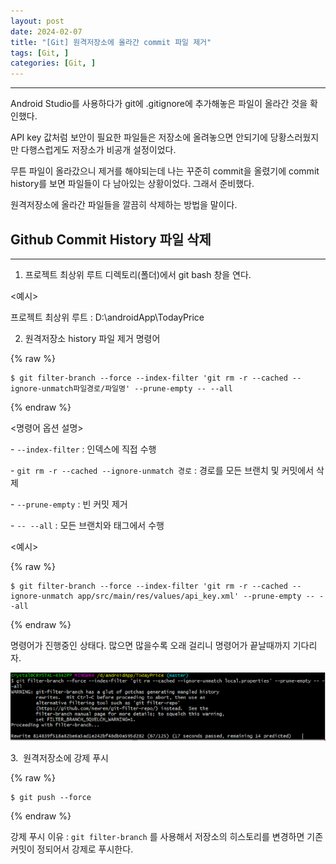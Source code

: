 ```yaml
---
layout: post
date: 2024-02-07
title: "[Git] 원격저장소에 올라간 commit 파일 제거"
tags: [Git, ]
categories: [Git, ]
---
```



---


Android Studio를 사용하다가 git에 .gitignore에 추가해놓은 파일이 올라간 것을 확인했다.


API key 값처럼 보안이 필요한 파일들은 저장소에 올려놓으면 안되기에 당황스러웠지만 다행스럽게도 저장소가 비공개 설정이었다.


무튼 파일이 올라갔으니 제거를 해야되는데 나는 꾸준히 commit을 올렸기에 commit history를 보면 파일들이 다 남아있는 상황이었다. 그래서 준비했다.


원격저장소에 올라간 파일들을 깔끔히 삭제하는 방법을 말이다.



## Github Commit History 파일 삭제


---


1. 프로젝트 최상위 루트 디렉토리(폴더)에서 git bash 창을 연다.


<예시>


프로젝트 최상위 루트 : D:\androidApp\TodayPrice


2. 원격저장소 history 파일 제거 명령어



{% raw %}
```shell
$ git filter-branch --force --index-filter 'git rm -r --cached --ignore-unmatch파일경로/파일명' --prune-empty -- --all
```
{% endraw %}



<명령어 옵션 설명>


- `--index-filter` : 인덱스에 직접 수행


- `git rm -r --cached --ignore-unmatch 경로` : 경로를 모든 브랜치 및 커밋에서 삭제


- `--prune-empty` : 빈 커밋 제거


- `-- --all` : 모든 브랜치와 태그에서 수행


<예시>



{% raw %}
```shell
$ git filter-branch --force --index-filter 'git rm -r --cached --ignore-unmatch app/src/main/res/values/api_key.xml' --prune-empty -- --all
```
{% endraw %}



명령어가 진행중인 상태다. 많으면 많을수록 오래 걸리니 명령어가 끝날때까지 기다리자.


![0](/assets/img/GBD21/0.png)


3.  원격저장소에 강제 푸시



{% raw %}
```shell
$ git push --force
```
{% endraw %}



강제 푸시 이유 : `git filter-branch` 를 사용해서 저장소의 히스토리를 변경하면 기존 커밋이 정되어서 강제로 푸시한다.

